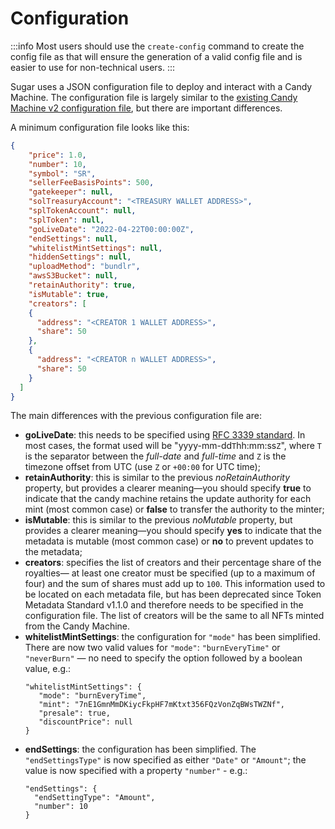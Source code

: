 # Configuration

:::info
Most users should use the `create-config` command to create the config file as that will ensure the generation of a valid config file and is easier to use for non-technical users.
:::

Sugar uses a JSON configuration file to deploy and interact with a Candy Machine. The configuration file is largely similar to the [existing Candy Machine v2 configuration file](/guides/archived/candy-machine-v2/configuration), but there are important differences.

A minimum configuration file looks like this:

```json
{
    "price": 1.0,
    "number": 10,
    "symbol": "SR",
    "sellerFeeBasisPoints": 500,
    "gatekeeper": null,
    "solTreasuryAccount": "<TREASURY WALLET ADDRESS>",
    "splTokenAccount": null,
    "splToken": null,
    "goLiveDate": "2022-04-22T00:00:00Z",
    "endSettings": null,
    "whitelistMintSettings": null,
    "hiddenSettings": null,
    "uploadMethod": "bundlr",
    "awsS3Bucket": null,
    "retainAuthority": true,
    "isMutable": true,
    "creators": [
    {
      "address": "<CREATOR 1 WALLET ADDRESS>",
      "share": 50
    },
    {
      "address": "<CREATOR n WALLET ADDRESS>",
      "share": 50
    }
  ]
}
```

The main differences with the previous configuration file are:
- **goLiveDate**: this needs to be specified using [RFC 3339 standard](https://datatracker.ietf.org/doc/html/rfc3339). In most cases, the format used will be "yyyy-mm-dd`T`hh:mm:ss`Z`", where `T` is the separator between the *full-date* and *full-time* and `Z` is the timezone offset from UTC (use `Z` or `+00:00` for UTC time);
- **retainAuthority**: this is similar to the previous *noRetainAuthority* property, but provides a clearer meaning&mdash;you should specify **true** to indicate that the candy machine retains the update authority for each mint (most common case) or **false** to transfer the authority to the minter;
- **isMutable**: this is similar to the previous *noMutable* property, but provides a clearer meaning&mdash;you should specify **yes** to indicate that the metadata is mutable (most common case) or **no** to prevent updates to the metadata;
- **creators**: specifies the list of creators and their percentage share of the royalties&mdash; at least one creator must be specified (up to a maximum of four) and the sum of shares must add up to `100`. This information used to be located on each metadata file, but has been deprecated since Token Metadata Standard v1.1.0 and therefore needs to be specified in the configuration file. The list of creators will be the same to all NFTs minted from the Candy Machine.
- **whitelistMintSettings**: the configuration for `"mode"` has been simplified. There are now two valid values for `"mode"`: `"burnEveryTime"` or `"neverBurn"` &mdash; no need to specify the option followed by a boolean value, e.g.:
  ```
  "whitelistMintSettings": {
     "mode": "burnEveryTime",
     "mint": "7nE1GmnMmDKiycFkpHF7mKtxt356FQzVonZqBWsTWZNf",
     "presale": true,
     "discountPrice": null
  }
  ```
- **endSettings**: the configuration has been simplified. The `"endSettingsType"` is now specified as either `"Date"` or `"Amount"`; the value is now specified with a property `"number"` - e.g.:
  ```
  "endSettings": {
    "endSettingType": "Amount",
    "number": 10
  }
  ```